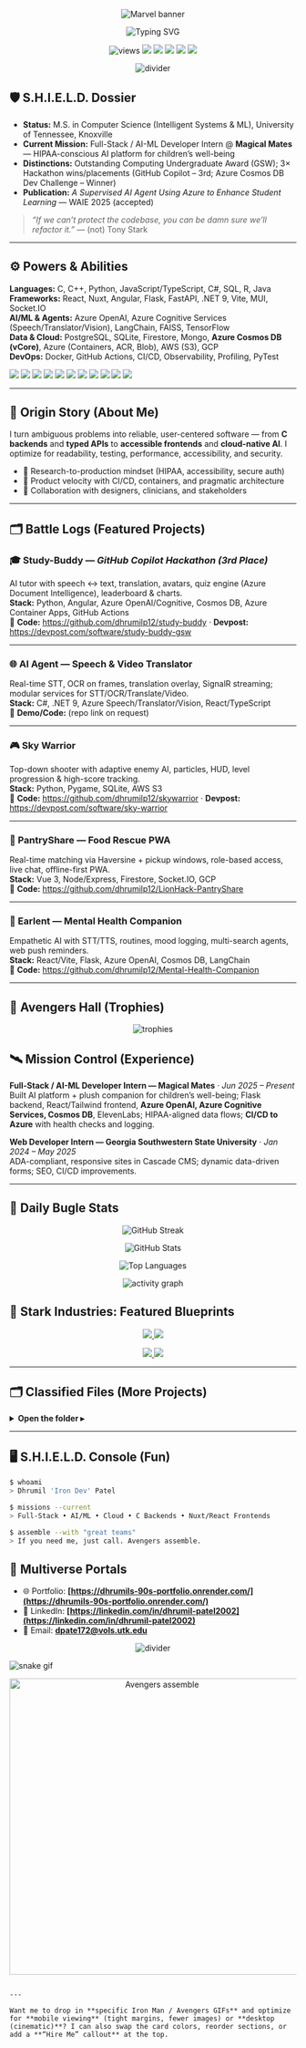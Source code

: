 <!-- ====== TOP: Cinematic Wave Banner ====== -->
<p align="center">
  <img src="https://capsule-render.vercel.app/api?type=waving&height=220&color=0:0B0B0B,100:BD0E0E&text=DHRUMIL%20'IRON%20DEV'%20PATEL&fontAlign=50&fontAlignY=38&fontColor=FFFFFF&desc=Full-Stack%20%7C%20AI%2FML%20%7C%20Cloud&descAlign=50&descAlignY=63" alt="Marvel banner"/>
</p>

<!-- Optional: Drop your favorite Marvel GIF below -->
<!-- <p align="center">
  <img src="https://media.giphy.com/media/xTiTnGxZVgCwC6C2qA/giphy.gif" width="680" alt="Marvel intro">
</p> -->

<!-- Typing Intro -->
<p align="center">
  <img src="https://readme-typing-svg.demolab.com?font=Fira+Code&pause=1100&center=true&vCenter=true&width=940&size=22&weight=500&lines=Building+human-centered+AI+%26+polished+UX;C+backends%2C+Nuxt%2FReact+frontends%2C+Azure%2FAWS+cloud;Available+for+Internship%2FCo-op+%282025-26%29" alt="Typing SVG"/>
</p>

<!-- S.H.I.E.L.D. Badges -->
<p align="center">
  <img src="https://komarev.com/ghpvc/?username=dhrumilp12&label=PROFILE%20VIEWS&color=BD0E0E&style=for-the-badge" alt="views"/>
  <img src="https://img.shields.io/badge/S.H.I.E.L.D.-Clearance%20Alpha-0B0B0B?style=for-the-badge&logo=readthedocs&logoColor=white">
  <img src="https://img.shields.io/badge/Base-Knoxville,%20TN-BD0E0E?style=for-the-badge&logo=google-maps&logoColor=white">
  <a href="mailto:dpate172@vols.utk.edu"><img src="https://img.shields.io/badge/Contact-dpate172%40vols.utk.edu-0B0B0B?style=for-the-badge&logo=gmail&logoColor=white"></a>
  <a href="https://linkedin.com/in/dhrumil-patel2002" target="_blank"><img src="https://img.shields.io/badge/LinkedIn-Profile-0A66C2?style=for-the-badge&logo=linkedin&logoColor=white"></a>
  <a href="https://dhrumils-90s-portfolio.onrender.com/" target="_blank"><img src="https://img.shields.io/badge/Portfolio-Live-BD0E0E?style=for-the-badge&logo=vercel&logoColor=white"></a>
</p>

<!-- Thin divider -->
<p align="center">
  <img src="https://capsule-render.vercel.app/api?type=rect&height=5&color=BD0E0E" alt="divider"/>
</p>

## 🛡️ S.H.I.E.L.D. Dossier

- **Status:** M.S. in Computer Science (Intelligent Systems & ML), University of Tennessee, Knoxville  
- **Current Mission:** Full-Stack / AI-ML Developer Intern @ **Magical Mates** — HIPAA-conscious AI platform for children’s well-being  
- **Distinctions:** Outstanding Computing Undergraduate Award (GSW); 3× Hackathon wins/placements (GitHub Copilot – 3rd; Azure Cosmos DB Dev Challenge – Winner)  
- **Publication:** *A Supervised AI Agent Using Azure to Enhance Student Learning* — WAIE 2025 (accepted)

> *“If we can’t protect the codebase, you can be damn sure we’ll refactor it.”* — (not) Tony Stark

---

## ⚙️ Powers & Abilities

**Languages:** C, C++, Python, JavaScript/TypeScript, C#, SQL, R, Java  
**Frameworks:** React, Nuxt, Angular, Flask, FastAPI, .NET 9, Vite, MUI, Socket.IO  
**AI/ML & Agents:** Azure OpenAI, Azure Cognitive Services (Speech/Translator/Vision), LangChain, FAISS, TensorFlow  
**Data & Cloud:** PostgreSQL, SQLite, Firestore, Mongo, **Azure Cosmos DB (vCore)**, Azure (Containers, ACR, Blob), AWS (S3), GCP  
**DevOps:** Docker, GitHub Actions, CI/CD, Observability, Profiling, PyTest

<p align="left">
  <img src="https://img.shields.io/badge/C-00599C?logo=c&logoColor=white" />
  <img src="https://img.shields.io/badge/C%2B%2B-00599C?logo=cplusplus&logoColor=white" />
  <img src="https://img.shields.io/badge/Python-3776AB?logo=python&logoColor=white" />
  <img src="https://img.shields.io/badge/TypeScript-3178C6?logo=typescript&logoColor=white" />
  <img src="https://img.shields.io/badge/.NET-512BD4?logo=dotnet&logoColor=white" />
  <img src="https://img.shields.io/badge/React-20232a?logo=react&logoColor=61DAFB" />
  <img src="https://img.shields.io/badge/Nuxt-00DC82?logo=nuxt.js&logoColor=white" />
  <img src="https://img.shields.io/badge/Azure-0078D4?logo=microsoftazure&logoColor=white" />
  <img src="https://img.shields.io/badge/AWS-232F3E?logo=amazonaws&logoColor=white" />
  <img src="https://img.shields.io/badge/Cosmos%20DB-2C3E50?logo=microsoftazure&logoColor=white" />
  <img src="https://img.shields.io/badge/Docker-2496ED?logo=docker&logoColor=white" />
</p>

---

## 📜 Origin Story (About Me)

I turn ambiguous problems into reliable, user-centered software — from **C backends** and **typed APIs** to **accessible frontends** and **cloud-native AI**. I optimize for readability, testing, performance, accessibility, and security.

- 🧪 Research-to-production mindset (HIPAA, accessibility, secure auth)  
- 🚀 Product velocity with CI/CD, containers, and pragmatic architecture  
- 🤝 Collaboration with designers, clinicians, and stakeholders

---

## 🗂️ Battle Logs (Featured Projects)

### 🎓 Study-Buddy — *GitHub Copilot Hackathon (3rd Place)*
AI tutor with speech ↔ text, translation, avatars, quiz engine (Azure Document Intelligence), leaderboard & charts.  
**Stack:** Python, Angular, Azure OpenAI/Cognitive, Cosmos DB, Azure Container Apps, GitHub Actions  
🔗 **Code:** https://github.com/dhrumilp12/study-buddy · **Devpost:** https://devpost.com/software/study-buddy-gsw

---

### 🌐 AI Agent — Speech & Video Translator
Real-time STT, OCR on frames, translation overlay, SignalR streaming; modular services for STT/OCR/Translate/Video.  
**Stack:** C#, .NET 9, Azure Speech/Translator/Vision, React/TypeScript  
🔗 **Demo/Code:** (repo link on request)

---

### 🎮 Sky Warrior
Top-down shooter with adaptive enemy AI, particles, HUD, level progression & high-score tracking.  
**Stack:** Python, Pygame, SQLite, AWS S3  
🔗 **Code:** https://github.com/dhrumilp12/skywarrior · **Devpost:** https://devpost.com/software/sky-warrior

---

### 🥗 PantryShare — Food Rescue PWA
Real-time matching via Haversine + pickup windows, role-based access, live chat, offline-first PWA.  
**Stack:** Vue 3, Node/Express, Firestore, Socket.IO, GCP  
🔗 **Code:** https://github.com/dhrumilp12/LionHack-PantryShare

---

### 💬 Earlent — Mental Health Companion
Empathetic AI with STT/TTS, routines, mood logging, multi-search agents, web push reminders.  
**Stack:** React/Vite, Flask, Azure OpenAI, Cosmos DB, LangChain  
🔗 **Code:** https://github.com/dhrumilp12/Mental-Health-Companion

---

## 💎 Avengers Hall (Trophies)
<p align="center">
  <img src="https://github-profile-trophy.vercel.app/?username=dhrumilp12&theme=onedark&no-frame=true&no-bg=true&row=1&column=7" alt="trophies"/>
</p>

## 🛰️ Mission Control (Experience)

**Full-Stack / AI-ML Developer Intern — Magical Mates** · *Jun 2025 – Present*  
Built AI platform + plush companion for children’s well-being; Flask backend, React/Tailwind frontend, **Azure OpenAI, Azure Cognitive Services, Cosmos DB**, ElevenLabs; HIPAA-aligned data flows; **CI/CD to Azure** with health checks and logging.

**Web Developer Intern — Georgia Southwestern State University** · *Jan 2024 – May 2025*  
ADA-compliant, responsive sites in Cascade CMS; dynamic data-driven forms; SEO, CI/CD improvements.

---

## 📰 Daily Bugle Stats

<p align="center">
  <img src="https://streak-stats.demolab.com?user=dhrumilp12&theme=dark&hide_border=true&ring=BD0E0E&fire=BD0E0E&currStreakLabel=FFFFFF" alt="GitHub Streak"/>
</p>
<p align="center">
  <img src="https://github-readme-stats.vercel.app/api?username=dhrumilp12&show_icons=true&theme=dark&hide_border=true&title_color=BD0E0E&icon_color=BD0E0E" alt="GitHub Stats"/>
</p>
<p align="center">
  <img src="https://github-readme-stats.vercel.app/api/top-langs/?username=dhrumilp12&layout=compact&theme=dark&hide_border=true&title_color=BD0E0E" alt="Top Languages"/>
</p>

<!-- Activity Graph -->
<p align="center">
  <img src="https://github-readme-activity-graph.vercel.app/graph?username=dhrumilp12&theme=github-compact&hide_border=true&area=true&custom_title=Mission%20Activity%20Graph" alt="activity graph"/>
</p>

<!-- Pinned Cards (Hero Repos) -->
## 🧰 Stark Industries: Featured Blueprints
<p align="center">
  <a href="https://github.com/dhrumilp12/study-buddy">
    <img src="https://github-readme-stats.vercel.app/api/pin/?username=dhrumilp12&repo=study-buddy&theme=dark&hide_border=true&title_color=BD0E0E" />
  </a>
  <a href="https://github.com/dhrumilp12/skywarrior">
    <img src="https://github-readme-stats.vercel.app/api/pin/?username=dhrumilp12&repo=skywarrior&theme=dark&hide_border=true&title_color=BD0E0E" />
  </a>
</p>
<p align="center">
  <a href="https://github.com/dhrumilp12/Mental-Health-Companion">
    <img src="https://github-readme-stats.vercel.app/api/pin/?username=dhrumilp12&repo=Mental-Health-Companion&theme=dark&hide_border=true&title_color=BD0E0E" />
  </a>
  <a href="https://github.com/dhrumilp12/LionHack-PantryShare">
    <img src="https://github-readme-stats.vercel.app/api/pin/?username=dhrumilp12&repo=LionHack-PantryShare&theme=dark&hide_border=true&title_color=BD0E0E" />
  </a>
</p>

---

## 🗂️ Classified Files (More Projects)
<details>
  <summary><b>Open the folder ▸</b></summary>

- **Instagram-inspired Portfolio** — C backend + Nuxt frontend, IG-style UX, passwordless guests + 2FA admin  
- **OncoMind** — AI-assisted oncology decision support (HIPAA-minded)  
- **TailorResumePro** — ATS-aware resume tailoring with Overleaf tooling  
- **Magical Mates** — AI-powered plush + care workflows (children’s well-being)
</details>

---

## 🖥️ S.H.I.E.L.D. Console (Fun)
```bash
$ whoami
> Dhrumil 'Iron Dev' Patel

$ missions --current
> Full-Stack • AI/ML • Cloud • C Backends • Nuxt/React Frontends

$ assemble --with "great teams"
> If you need me, just call. Avengers assemble.
````

## 🔗 Multiverse Portals

* 🌐 Portfolio: **[https://dhrumils-90s-portfolio.onrender.com/](https://dhrumils-90s-portfolio.onrender.com/)**
* 💼 LinkedIn: **[https://linkedin.com/in/dhrumil-patel2002](https://linkedin.com/in/dhrumil-patel2002)**
* 📧 Email: **[dpate172@vols.utk.edu](mailto:dpate172@vols.utk.edu)**

<!-- Footer Divider -->

<p align="center">
  <img src="https://capsule-render.vercel.app/api?type=rect&height=5&color=BD0E0E&section=footer" alt="divider"/>
</p>

<!-- Optional: Commit Snake (uncomment if wanted) -->


![snake gif](https://raw.githubusercontent.com/Platane/snk/output/github-contribution-grid-snake.svg)


<!-- Optional: Another Marvel GIF under footer -->

 <p align="center">
  <img src="https://media.giphy.com/media/3oEduSbSGpGaRX2Vri/giphy.gif" width="520" alt="Avengers assemble">
</p> 

```

---

Want me to drop in **specific Iron Man / Avengers GIFs** and optimize for **mobile viewing** (tight margins, fewer images) or **desktop (cinematic)**? I can also swap the card colors, reorder sections, or add a **“Hire Me” callout** at the top.
```
